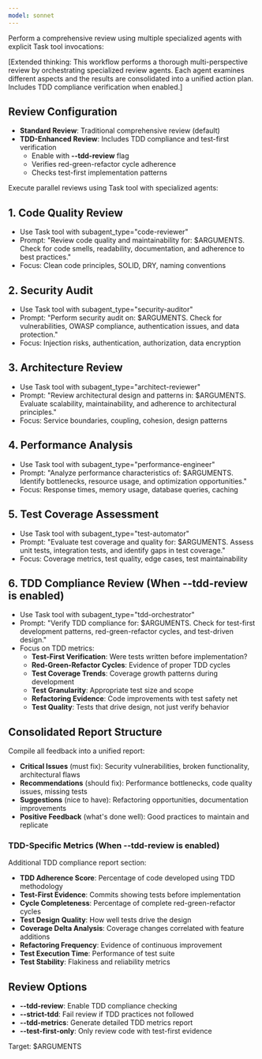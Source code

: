 ```yaml
---
model: sonnet
---
```


Perform a comprehensive review using multiple specialized agents with explicit Task tool invocations:

[Extended thinking: This workflow performs a thorough multi-perspective review by orchestrating specialized review agents. Each agent examines different aspects and the results are consolidated into a unified action plan. Includes TDD compliance verification when enabled.]

## Review Configuration

- **Standard Review**: Traditional comprehensive review (default)
- **TDD-Enhanced Review**: Includes TDD compliance and test-first verification
  - Enable with **--tdd-review** flag
  - Verifies red-green-refactor cycle adherence
  - Checks test-first implementation patterns

Execute parallel reviews using Task tool with specialized agents:

## 1. Code Quality Review
- Use Task tool with subagent_type="code-reviewer"
- Prompt: "Review code quality and maintainability for: $ARGUMENTS. Check for code smells, readability, documentation, and adherence to best practices."
- Focus: Clean code principles, SOLID, DRY, naming conventions

## 2. Security Audit
- Use Task tool with subagent_type="security-auditor"
- Prompt: "Perform security audit on: $ARGUMENTS. Check for vulnerabilities, OWASP compliance, authentication issues, and data protection."
- Focus: Injection risks, authentication, authorization, data encryption

## 3. Architecture Review
- Use Task tool with subagent_type="architect-reviewer"
- Prompt: "Review architectural design and patterns in: $ARGUMENTS. Evaluate scalability, maintainability, and adherence to architectural principles."
- Focus: Service boundaries, coupling, cohesion, design patterns

## 4. Performance Analysis
- Use Task tool with subagent_type="performance-engineer"
- Prompt: "Analyze performance characteristics of: $ARGUMENTS. Identify bottlenecks, resource usage, and optimization opportunities."
- Focus: Response times, memory usage, database queries, caching

## 5. Test Coverage Assessment
- Use Task tool with subagent_type="test-automator"
- Prompt: "Evaluate test coverage and quality for: $ARGUMENTS. Assess unit tests, integration tests, and identify gaps in test coverage."
- Focus: Coverage metrics, test quality, edge cases, test maintainability

## 6. TDD Compliance Review (When --tdd-review is enabled)
- Use Task tool with subagent_type="tdd-orchestrator"
- Prompt: "Verify TDD compliance for: $ARGUMENTS. Check for test-first development patterns, red-green-refactor cycles, and test-driven design."
- Focus on TDD metrics:
  - **Test-First Verification**: Were tests written before implementation?
  - **Red-Green-Refactor Cycles**: Evidence of proper TDD cycles
  - **Test Coverage Trends**: Coverage growth patterns during development
  - **Test Granularity**: Appropriate test size and scope
  - **Refactoring Evidence**: Code improvements with test safety net
  - **Test Quality**: Tests that drive design, not just verify behavior

## Consolidated Report Structure
Compile all feedback into a unified report:
- **Critical Issues** (must fix): Security vulnerabilities, broken functionality, architectural flaws
- **Recommendations** (should fix): Performance bottlenecks, code quality issues, missing tests
- **Suggestions** (nice to have): Refactoring opportunities, documentation improvements
- **Positive Feedback** (what's done well): Good practices to maintain and replicate

### TDD-Specific Metrics (When --tdd-review is enabled)
Additional TDD compliance report section:
- **TDD Adherence Score**: Percentage of code developed using TDD methodology
- **Test-First Evidence**: Commits showing tests before implementation
- **Cycle Completeness**: Percentage of complete red-green-refactor cycles
- **Test Design Quality**: How well tests drive the design
- **Coverage Delta Analysis**: Coverage changes correlated with feature additions
- **Refactoring Frequency**: Evidence of continuous improvement
- **Test Execution Time**: Performance of test suite
- **Test Stability**: Flakiness and reliability metrics

## Review Options

- **--tdd-review**: Enable TDD compliance checking
- **--strict-tdd**: Fail review if TDD practices not followed
- **--tdd-metrics**: Generate detailed TDD metrics report
- **--test-first-only**: Only review code with test-first evidence

Target: $ARGUMENTS
